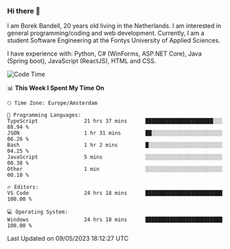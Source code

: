 ### Hi there 👋

I am Borek Bandell, 20 years old living in the Netherlands. I am interested in general programming/coding and web development. Currently, I am a student Software Engineering at the Fontys University of Applied Sciences.

I have experience with: Python, C# (WinForms, ASP.NET Core), Java (Spring boot), JavaScript (ReactJS), HTML and CSS.

<!--START_SECTION:waka-->
![Code Time](http://img.shields.io/badge/Code%20Time-557%20hrs%2050%20mins-blue)

📊 **This Week I Spent My Time On** 

```text
🕑︎ Time Zone: Europe/Amsterdam

💬 Programming Languages: 
TypeScript               21 hrs 37 mins      ██████████████████████░░░   88.94 % 
JSON                     1 hr 31 mins        ██░░░░░░░░░░░░░░░░░░░░░░░   06.26 % 
Bash                     1 hr 2 mins         █░░░░░░░░░░░░░░░░░░░░░░░░   04.25 % 
JavaScript               5 mins              ░░░░░░░░░░░░░░░░░░░░░░░░░   00.38 % 
Other                    1 min               ░░░░░░░░░░░░░░░░░░░░░░░░░   00.10 % 

🔥 Editors: 
VS Code                  24 hrs 18 mins      █████████████████████████   100.00 % 

💻 Operating System: 
Windows                  24 hrs 18 mins      █████████████████████████   100.00 % 
```


 Last Updated on 09/05/2023 18:12:27 UTC
<!--END_SECTION:waka-->

<!--**tcBorek2002/tcBorek2002** is a ✨ _special_ ✨ repository because its `README.md` (this file) appears on your GitHub profile.

Here are some ideas to get you started:

- 🔭 I’m currently working on ...
- 🌱 I’m currently learning ...
- 👯 I’m looking to collaborate on ...
- 🤔 I’m looking for help with ...
- 💬 Ask me about ...
- 📫 How to reach me: ...
- 😄 Pronouns: ...
- ⚡ Fun fact: ...
-->
